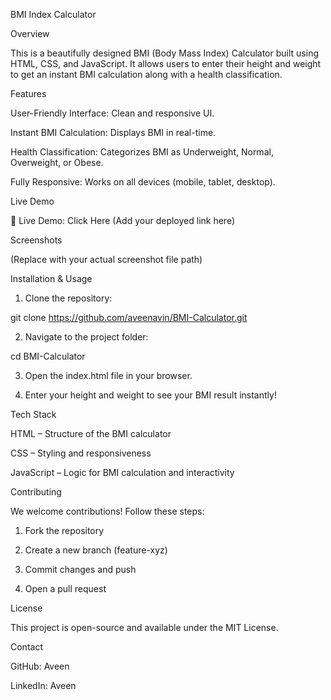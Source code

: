 BMI Index Calculator

Overview

This is a beautifully designed BMI (Body Mass Index) Calculator built using HTML, CSS, and JavaScript. It allows users to enter their height and weight to get an instant BMI calculation along with a health classification.

Features

User-Friendly Interface: Clean and responsive UI.

Instant BMI Calculation: Displays BMI in real-time.

Health Classification: Categorizes BMI as Underweight, Normal, Overweight, or Obese.

Fully Responsive: Works on all devices (mobile, tablet, desktop).


Live Demo

🔗 Live Demo: Click Here (Add your deployed link here)

Screenshots

 (Replace with your actual screenshot file path)

Installation & Usage

1. Clone the repository:

git clone https://github.com/aveenavin/BMI-Calculator.git


2. Navigate to the project folder:

cd BMI-Calculator


3. Open the index.html file in your browser.


4. Enter your height and weight to see your BMI result instantly!



Tech Stack

HTML – Structure of the BMI calculator

CSS – Styling and responsiveness

JavaScript – Logic for BMI calculation and interactivity


Contributing

We welcome contributions! Follow these steps:

1. Fork the repository


2. Create a new branch (feature-xyz)


3. Commit changes and push


4. Open a pull request



License

This project is open-source and available under the MIT License.

Contact

GitHub: Aveen

LinkedIn: Aveen


